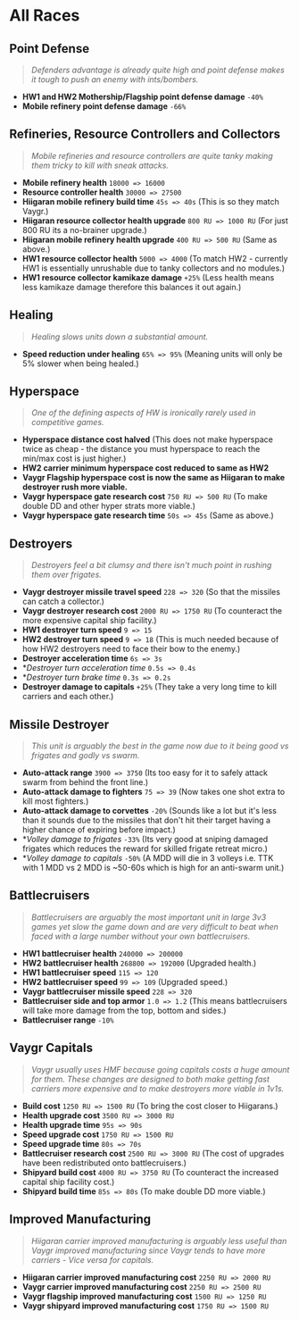 # All Races

## Point Defense
> *Defenders advantage is already quite high and point defense makes it tough to push an enemy with ints/bombers.*
* **HW1 and HW2 Mothership/Flagship point defense damage** `-40%`
* **Mobile refinery point defense damage** `-66%`

## Refineries, Resource Controllers and Collectors
> *Mobile refineries and resource controllers are quite tanky making them tricky to kill with sneak attacks.*
* **Mobile refinery health** `18000 => 16000`
* **Resource controller health** `30000 => 27500`
* **Hiigaran mobile refinery build time** `45s => 40s` (This is so they match Vaygr.)
* **Hiigaran resource collector health upgrade** `800 RU => 1000 RU` (For just 800 RU its a no-brainer upgrade.)
* **Hiigaran mobile refinery health upgrade** `400 RU => 500 RU` (Same as above.)
* **HW1 resource collector health** `5000 => 4000` (To match HW2 - currently HW1 is essentially unrushable due to tanky collectors and no modules.)
* **HW1 resource collector kamikaze damage** `+25%` (Less health means less kamikaze damage therefore this balances it out again.)

## Healing
> *Healing slows units down a substantial amount.*
* **Speed reduction under healing** `65% => 95%` (Meaning units will only be 5% slower when being healed.)

## Hyperspace
> *One of the defining aspects of HW is ironically rarely used in competitive games.*
* **Hyperspace distance cost halved** (This does not make hyperspace twice as cheap - the distance you must hyperspace to reach the min/max cost is just higher.)
* **HW2 carrier minimum hyperspace cost reduced to same as HW2**
* **Vaygr Flagship hyperspace cost is now the same as Hiigaran to make destroyer rush more viable.**
* **Vaygr hyperspace gate research cost** `750 RU => 500 RU` (To make double DD and other hyper strats more viable.)
* **Vaygr hyperspace gate research time** `50s => 45s` (Same as above.)

## Destroyers
> *Destroyers feel a bit clumsy and there isn't much point in rushing them over frigates.*
* **Vaygr destroyer missile travel speed** `228 => 320` (So that the missiles can catch a collector.)
* **Vaygr destroyer research cost** `2000 RU => 1750 RU` (To counteract the more expensive capital ship facility.)
* **HW1 destroyer turn speed** `9 => 15`
* **HW2 destroyer turn speed** `9 => 18` (This is much needed because of how HW2 destroyers need to face their bow to the enemy.)
* **Destroyer acceleration time** `6s => 3s`
* **Destroyer turn acceleration time* `0.5s => 0.4s`
* **Destroyer turn brake time* `0.3s => 0.2s`
* **Destroyer damage to capitals** `+25%` (They take a very long time to kill carriers and each other.)

## Missile Destroyer
> *This unit is arguably the best in the game now due to it being good vs frigates and godly vs swarm.*
* **Auto-attack range** `3900 => 3750` (Its too easy for it to safely attack swarm from behind the front line.)
* **Auto-attack damage to fighters** `75 => 39` (Now takes one shot extra to kill most fighters.)
* **Auto-attack damage to corvettes** `-20%` (Sounds like a lot but it's less than it sounds due to the missiles that don't hit their target having a higher chance of expiring before impact.)
* **Volley damage to frigates* `-33%` (Its very good at sniping damaged frigates which reduces the reward for skilled frigate retreat micro.)
* **Volley damage to capitals* `-50%` (A MDD will die in 3 volleys i.e. TTK with 1 MDD vs 2 MDD is ~50-60s which is high for an anti-swarm unit.)

## Battlecruisers
> *Battlecruisers are arguably the most important unit in large 3v3 games yet slow the game down and are very difficult to
   beat when faced with a large number without your own battlecruisers.*
* **HW1 battlecruiser health** `240000 => 200000`
* **HW2 battlecruiser health** `268800 => 192000` (Upgraded health.)
* **HW1 battlecruiser speed** `115 => 120`
* **HW2 battlecruiser speed** `99 => 109` (Upgraded speed.)
* **Vaygr battlecruiser missile speed** `228 => 320`
* **Battlecruiser side and top armor** `1.0 => 1.2` (This means battlecruisers will take more damage from the top, bottom and sides.)
* **Battlecruiser range** `-10%`

## Vaygr Capitals
> *Vaygr usually uses HMF because going capitals costs a huge amount for them. These changes are designed to both
   make getting fast carriers more expensive and to make destroyers more viable in 1v1s.*
* **Build cost** `1250 RU => 1500 RU` (To bring the cost closer to Hiigarans.)
* **Health upgrade cost** `3500 RU => 3000 RU`
* **Health upgrade time** `95s => 90s`
* **Speed upgrade cost** `1750 RU => 1500 RU`
* **Speed upgrade time** `80s => 70s`
* **Battlecruiser research cost** `2500 RU => 3000 RU` (The cost of upgrades have been redistributed onto battlecruisers.)
* **Shipyard build cost** `4000 RU => 3750 RU` (To counteract the increased capital ship facility cost.)
* **Shipyard build time** `85s => 80s` (To make double DD more viable.)

## Improved Manufacturing
> *Hiigaran carrier improved manufacturing is arguably less useful than Vaygr improved manufacturing since Vaygr tends to have more carriers - Vice versa for capitals.*
* **Hiigaran carrier improved manufacturing cost** `2250 RU => 2000 RU`
* **Vaygr carrier improved manufacturing cost** `2250 RU => 2500 RU`
* **Vaygr flagship improved manufacturing cost** `1500 RU => 1250 RU`
* **Vaygr shipyard improved manufacturing cost** `1750 RU => 1500 RU`
